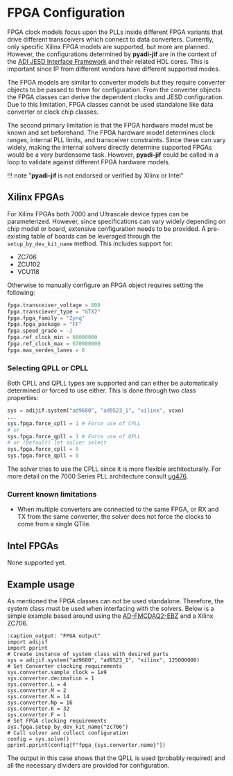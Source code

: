 # FPGA Configuration

FPGA clock models focus upon the PLLs inside different FPGA variants that drive different transceivers which connect to data converters. Currently, only specific Xilinx FPGA models are supported, but more are planned. However, the configurations determined by **pyadi-jif** are in the context of the [ADI JESD Interface Framework](https://wiki.analog.com/resources/tools-software/linux-drivers/jesd204/jesd204-fsm-framework) and their related HDL cores. This is important since IP from different vendors have different supported modes.

The FPGA models are similar to converter models but they require converter objects to be passed to them for configuration. From the converter objects the FPGA classes can derive the dependent clocks and JESD configuration. Due to this limitation, FPGA classes cannot be used standalone like data converter or clock chip classes.

The second primary limitation is that the FPGA hardware model must be known and set beforehand. The FPGA hardware model determines clock ranges, internal PLL limits, and transceiver constraints. Since these can vary widely, making the internal solvers directly determine supported FPGAs would be a very burdensome task. However, **pyadi-jif** could be called in a loop to validate against different FPGA hardware models.

!!! note "**pyadi-jif** is not endorsed or verified by Xilinx or Intel"

## Xilinx FPGAs

For Xilinx FPGAs both 7000 and Ultrascale device types can be parameterized. However, since specifications can vary widely depending on chip model or board, extensive configuration needs to be provided. A pre-existing table of boards can be leveraged through the `setup_by_dev_kit_name` method. This includes support for:

-   ZC706
-   ZCU102
-   VCU118

Otherwise to manually configure an FPGA object requires setting the following:

```python
fpga.transceiver_voltage = 800
fpga.transciever_type = "GTX2"
fpga.fpga_family = "Zynq"
fpga.fpga_package = "FF"
fpga.speed_grade = -2
fpga.ref_clock_min = 60000000
fpga.ref_clock_max = 670000000
fpga.max_serdes_lanes = 8

```

### Selecting QPLL or CPLL

Both CPLL and QPLL types are supported and can either be automatically determined or forced to use either. This is done through two class properties:

```python
sys = adijif.system("ad9680", "ad9523_1", "xilinx", vcxo)
...
sys.fpga.force_cpll = 1 # Force use of CPLL
# or
sys.fpga.force_qpll = 1 # Force use of QPLL
# or (Default) let solver select
sys.fpga.force_cpll = 0
sys.fpga.force_qpll = 0
```

The solver tries to use the CPLL since it is more flexible architecturally. For more detail on the 7000 Series PLL architecture consult [ug476](https://www.xilinx.com/support/documentation/user_guides/ug476_7Series_Transceivers.pdf).

### Current known limitations

-   When multiple converters are connected to the same FPGA, or RX and TX from the same converter, the solver does not force the clocks to come from a single QTile.

## Intel FPGAs

None supported yet.

## Example usage

As mentioned the FPGA classes can not be used standalone. Therefore, the system class must be used when interfacing with the solvers. Below is a simple example based around using the [AD-FMCDAQ2-EBZ](https://www.analog.com/en/design-center/evaluation-hardware-and-software/evaluation-boards-kits/eval-ad-fmcdaq2-ebz.html) and a Xilinx ZC706.

```{exec_code}
:caption_output: "FPGA output"
import adijif
import pprint
# Create instance of system class with desired parts
sys = adijif.system("ad9680", "ad9523_1", "xilinx", 125000000)
# Set Converter clocking requirements
sys.converter.sample_clock = 1e9
sys.converter.decimation = 1
sys.converter.L = 4
sys.converter.M = 2
sys.converter.N = 14
sys.converter.Np = 16
sys.converter.K = 32
sys.converter.F = 1
# Set FPGA clocking requirements
sys.fpga.setup_by_dev_kit_name("zc706")
# Call solver and collect configuration
config = sys.solve()
pprint.pprint(config[f"fpga_{sys.converter.name}"])
```

The output in this case shows that the QPLL is used (probably required) and all the necessary dividers are provided for configuration.
